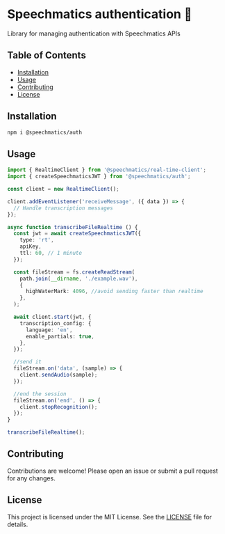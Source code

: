 # Speechmatics authentication 🔑

Library for managing authentication with Speechmatics APIs

## Table of Contents

- [Installation](#installation)
- [Usage](#usage)
- [Contributing](#contributing)
- [License](#license)

## Installation

```sh
npm i @speechmatics/auth
```

## Usage

```typescript
import { RealtimeClient } from '@speechmatics/real-time-client';
import { createSpeechmaticsJWT } from '@speechmatics/auth';

const client = new RealtimeClient();

client.addEventListener('receiveMessage', ({ data }) => {
  // Handle transcription messages
});

async function transcribeFileRealtime () {
  const jwt = await createSpeechmaticsJWT({
    type: 'rt',
    apiKey,
    ttl: 60, // 1 minute
  });

  const fileStream = fs.createReadStream(
    path.join(__dirname, './example.wav'),
    {
      highWaterMark: 4096, //avoid sending faster than realtime
    },
  );

  await client.start(jwt, {
    transcription_config: {
      language: 'en',
      enable_partials: true,
    },
  });

  //send it
  fileStream.on('data', (sample) => {
    client.sendAudio(sample);
  });

  //end the session
  fileStream.on('end', () => {
    client.stopRecognition();
  });
}

transcribeFileRealtime();
```

## Contributing

Contributions are welcome! Please open an issue or submit a pull request for any changes.

## License

This project is licensed under the MIT License. See the [LICENSE](LICENSE) file for details.